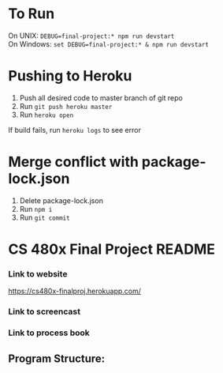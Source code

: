 # To Run
On UNIX: `DEBUG=final-project:* npm run devstart`  
On Windows: `set DEBUG=final-project:* & npm run devstart`

# Pushing to Heroku
1) Push all desired code to master branch of git repo
2) Run `git push heroku master`
3) Run `heroku open`

If build fails, run `heroku logs` to see error

# Merge conflict with package-lock.json
1) Delete package-lock.json
2) Run `npm i`
3) Run `git commit`

# CS 480x Final Project README

### Link to website
https://cs480x-finalproj.herokuapp.com/

### Link to screencast

### Link to process book

## Program Structure: 